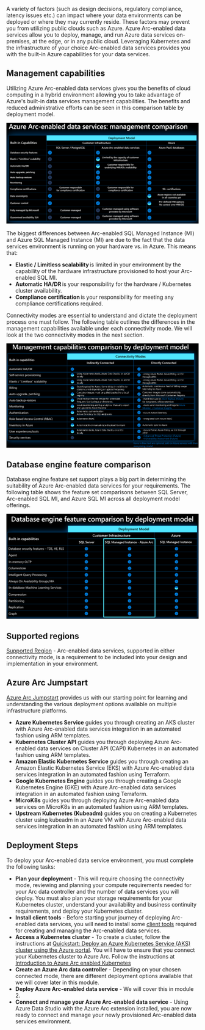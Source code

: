 A variety of factors (such as design decisions, regulatory compliance, latency issues etc.) can impact where your data environments can be deployed or where they may currently reside. These factors may prevent you from utilizing public clouds such as Azure. Azure Arc-enabled data services allow you to deploy, manage, and run Azure data services on-premises, at the edge, or in any public cloud. Leveraging Kubernetes and the infrastructure of your choice Arc-enabled data services provides you with the built-in Azure capabilities for your data services.

## Management capabilities

Utilizing Azure Arc-enabled data services gives you the benefits of cloud computing in a hybrid environment allowing you to take advantage of Azure's built-in data services management capabilities. The benefits and reduced administrative efforts can be seen in this comparison table by deployment model.

![Diagram of management capabilities comparison by deployment model.](../media/management-capabilities-by-deployment-model.png)

The biggest differences between Arc-enabled SQL Managed Instance (MI) and Azure SQL Managed Instance (MI) are due to the fact that the data services environment is running on your hardware vs. in Azure. This means that:  

- **Elastic / Limitless scalability** is limited in your environment by the capability of the hardware infrastructure provisioned to host your Arc-enabled SQL MI. 
- **Automatic HA/DR** is your responsibility for the hardware / Kubernetes cluster availability. 
- **Compliance certification** is your responsibility for meeting any compliance certifications required.

Connectivity modes are essential to understand and dictate the deployment process one must follow. The following table outlines the differences in the management capabilities available under each connectivity mode. We will look at the two connectivity modes in the next section.

![Diagram of management capabilities comparison by connectivity mode.](../media/management-capabilities-by-connectivity-mode.png)

## Database engine feature comparison

Database engine feature set support plays a big part in determining the suitability of Azure Arc-enabled data services for your requirements. The following table shows the feature set comparisons between SQL Server, Arc-enabled SQL MI, and Azure SQL MI across all deployment model offerings.

![Diagram of database engine feature comparison by deployment model.](../media/dbengine-featureset-comparison-by-deployment-model.png)

## Supported regions

[Supported Region](https://azure.microsoft.com/global-infrastructure/services/?products=azure-arc) - Arc-enabled data services, supported in either connectivity mode, is a requirement to be included into your design and implementation in your environment.  

## Azure Arc Jumpstart

[Azure Arc Jumpstart](https://azurearcjumpstart.io/azure_arc_jumpstart/azure_arc_data/) provides us with our starting point for learning and understanding the various deployment options available on multiple infrastructure platforms.

- **Azure Kubernetes Service** guides you through creating an AKS cluster with Azure Arc-enabled data services integration in an automated fashion using ARM templates.
- **Kubernetes Cluster API** guides you through deploying Azure Arc-enabled data services on Cluster API (CAPI) Kubernetes in an automated fashion using ARM templates.
- **Amazon Elastic Kubernetes Service** guides you through creating an Amazon Elastic Kubernetes Service (EKS) with Azure Arc-enabled data services integration in an automated fashion using Terraform.
- **Google Kubernetes Engine** guides you through creating a Google Kubernetes Engine (GKE) with Azure Arc-enabled data services integration in an automated fashion using Terraform.
- **MicroK8s** guides you through deploying Azure Arc-enabled data services on MicroK8s in an automated fashion using ARM templates.
- **Upstream Kubernetes (Kubeadm)** guides you on creating a Kubernetes cluster using kubeadm in an Azure VM with Azure Arc-enabled data services integration in an automated fashion using ARM templates.

## Deployment Steps

To deploy your Arc-enabled data service environment, you must complete the following tasks:

- **Plan your deployment** - This will require choosing the connectivity mode, reviewing and planning your compute requirements needed for your Arc data controller and the number of data services you will deploy. You must also plan your storage requirements for your Kubernetes cluster, understand your availability and business continuity requirements, and deploy your Kubernetes cluster.
- **Install client tools** - Before starting your journey of deploying Arc-enabled data services, you will need to install some [client tools](/azure/azure-arc/data/install-client-tools) required for creating and managing the Arc-enabled data services.
- **Access a Kubernetes cluster** - To create a cluster, follow the instructions at [Quickstart: Deploy an Azure Kubernetes Service (AKS) cluster using the Azure portal](/azure/aks/learn/quick-kubernetes-deploy-portal). You will have to ensure that you connect your Kubernetes cluster to Azure Arc. Follow the instructions at [Introduction to Azure Arc enabled Kubernetes](/learn/modules/intro-to-arc-enabled-kubernetes/)
- **Create an Azure Arc data controller** - Depending on your chosen connected mode, there are different deployment options available that we will cover later in this module.
- **Deploy Azure Arc-enabled data service** - We will cover this in module 2.
- **Connect and manage your Azure Arc-enabled data service** - Using Azure Data Studio with the Azure Arc extension installed, you are now ready to connect and manage your newly provisioned Arc-enabled data services environment.
